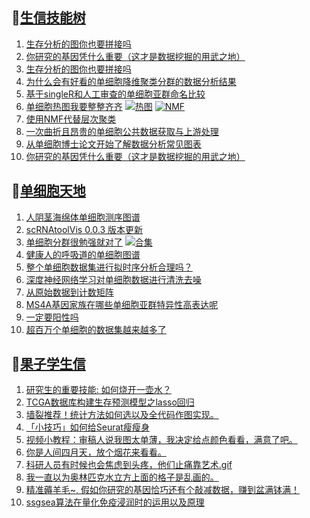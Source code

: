 ## 📝[生信技能树](https://github.com/ixxmu/mp_duty/issues?q=label%3A%E7%94%9F%E4%BF%A1%E6%8A%80%E8%83%BD%E6%A0%91+is%3Aclosed)
<!-- 1issueTable -->

1. [生存分析的图你也要拼接吗](https://github.com/ixxmu/mp_duty/issues/2596) 
2. [你研究的基因凭什么重要（这才是数据挖掘的用武之地）](https://github.com/ixxmu/mp_duty/issues/2592) 
3. [生存分析的图你也要拼接吗](https://github.com/ixxmu/mp_duty/issues/2591) 
4. [为什么会有好看的单细胞降维聚类分群的数据分析结果](https://github.com/ixxmu/mp_duty/issues/2572) 
5. [基于singleR和人工审查的单细胞亚群命名比较](https://github.com/ixxmu/mp_duty/issues/2567) 
6. [单细胞热图我要整整齐齐](https://github.com/ixxmu/mp_duty/issues/2566) [![热图](https://img.shields.io/github/labels/ixxmu/mp_duty/热图)](https://github.com/ixxmu/mp_duty/labels/热图) [![NMF](https://img.shields.io/github/labels/ixxmu/mp_duty/NMF)](https://github.com/ixxmu/mp_duty/labels/NMF)
7. [使用NMF代替层次聚类](https://github.com/ixxmu/mp_duty/issues/2565) 
8. [一次曲折且昂贵的单细胞公共数据获取与上游处理](https://github.com/ixxmu/mp_duty/issues/2564) 
9. [从单细胞博士论文开始了解数据分析常见图表](https://github.com/ixxmu/mp_duty/issues/2543) 
10. [你研究的基因凭什么重要（这才是数据挖掘的用武之地）](https://github.com/ixxmu/mp_duty/issues/2542) 
<!-- 1issueTable -->
## 📝[单细胞天地](https://github.com/ixxmu/mp_duty/issues?q=label%3A%E5%8D%95%E7%BB%86%E8%83%9E%E5%A4%A9%E5%9C%B0+is%3Aclosed)
<!-- 2issueTable -->

1. [人阴茎海绵体单细胞测序图谱](https://github.com/ixxmu/mp_duty/issues/2590) 
2. [scRNAtoolVis 0.0.3 版本更新](https://github.com/ixxmu/mp_duty/issues/2559) 
3. [单细胞分群很勉强就对了](https://github.com/ixxmu/mp_duty/issues/2531) [![合集](https://img.shields.io/github/labels/ixxmu/mp_duty/合集)](https://github.com/ixxmu/mp_duty/labels/合集)
4. [健康人的呼吸道的单细胞图谱](https://github.com/ixxmu/mp_duty/issues/2502) 
5. [整个单细胞数据集进行拟时序分析合理吗？](https://github.com/ixxmu/mp_duty/issues/2501) 
6. [深度神经网络学习对单细胞数据进行清洗去噪](https://github.com/ixxmu/mp_duty/issues/2484) 
7. [从原始数据到计数矩阵](https://github.com/ixxmu/mp_duty/issues/2472) 
8. [MS4A基因家族在哪些单细胞亚群特异性高表达呢](https://github.com/ixxmu/mp_duty/issues/2462) 
9. [一定要阳性吗](https://github.com/ixxmu/mp_duty/issues/2353) 
10. [超百万个单细胞的数据集越来越多了](https://github.com/ixxmu/mp_duty/issues/2327) 
<!-- 2issueTable -->

## 📝[果子学生信](https://github.com/ixxmu/mp_duty/issues?q=label%3A%E6%9E%9C%E5%AD%90%E5%AD%A6%E7%94%9F%E4%BF%A1+is%3Aclosed)
<!-- 3issueTable -->

1. [研究生的重要技能: 如何烧开一壶水？](https://github.com/ixxmu/mp_duty/issues/2511) 
2. [TCGA数据库构建生存预测模型之lasso回归](https://github.com/ixxmu/mp_duty/issues/2473) 
3. [墙裂推荐！统计方法如何选以及全代码作图实现。](https://github.com/ixxmu/mp_duty/issues/2465) 
4. [「小技巧」如何给Seurat瘦瘦身](https://github.com/ixxmu/mp_duty/issues/2419) 
5. [视频小教程：审稿人说我图太单薄，我决定给点颜色看看，满意了吧。](https://github.com/ixxmu/mp_duty/issues/2350) 
6. [你是人间四月天，放个烟花来看看。](https://github.com/ixxmu/mp_duty/issues/2291) 
7. [科研人员有时候也会焦虑到头疼，他们止痛靠艺术.gif](https://github.com/ixxmu/mp_duty/issues/2290) 
8. [我一直以为奥林匹克水立方上面的格子是乱画的。](https://github.com/ixxmu/mp_duty/issues/2289) 
9. [精准薅羊毛~, 假如你研究的基因恰巧还有个敲减数据，赚到盆满钵满！](https://github.com/ixxmu/mp_duty/issues/2265) 
10. [ssgsea算法在量化免疫浸润时的运用以及原理](https://github.com/ixxmu/mp_duty/issues/2264) 
<!-- 3issueTable -->
